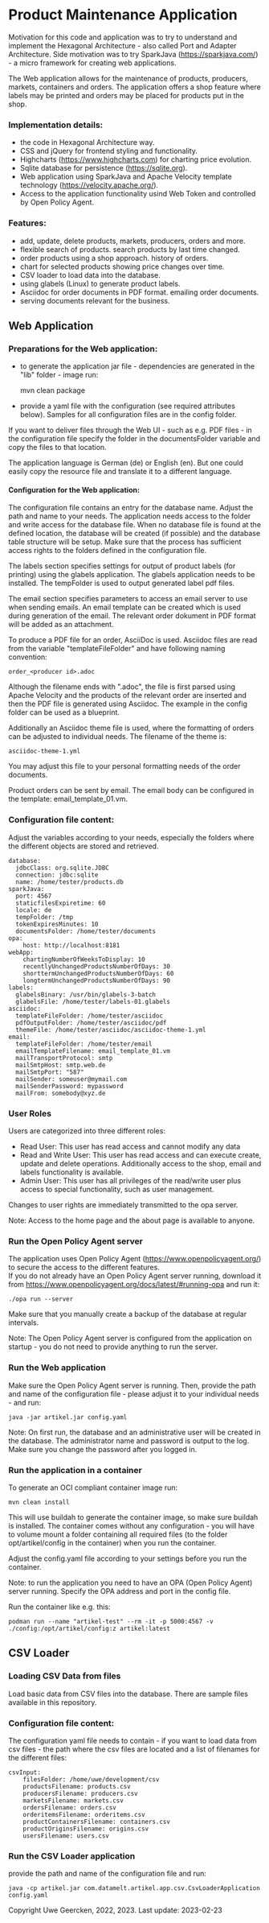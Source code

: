 # Product Maintenance Application

Motivation for this code and application was to try to understand and implement the Hexagonal Architecture - also called Port and Adapter Architecture.
Side motivation was to try SparkJava (https://sparkjava.com/) - a micro framework for creating web applications.

The Web application allows for the maintenance of products, producers, markets, containers and orders. The application offers a shop feature where labels may be printed and orders may be placed for products put in the shop.

### Implementation details:
- the code in Hexagonal Architecture way.
- CSS and jQuery for frontend styling and functionality.
- Highcharts (https://www.highcharts.com) for charting price evolution.
- Sqlite database for persistence (https://sqlite.org).
- Web application using SparkJava and Apache Velocity template technology (https://velocity.apache.org/).
- Access to the application functionality usind Web Token and controlled by Open Policy Agent.

### Features:
- add, update, delete products, markets, producers, orders and more.
- flexible search of products. search products by last time changed.
- order products using a shop approach. history of orders.
- chart for selected products showing price changes over time.
- CSV loader to load data into the database.
- using glabels (Linux) to generate product labels.
- Asciidoc for order documents in PDF format. emailing order documents.
- serving documents relevant for the business.

## Web Application
### Preparations for the Web application:
- to generate the application jar file - dependencies are generated in the "lib" folder - image run:

    mvn clean package

- provide a yaml file with the configuration (see required attributes below). Samples for all configuration files are in the config folder.

If you want to deliver files through the Web UI - such as e.g. PDF files - in the configuration file specify the folder in the documentsFolder variable and copy the files to that location.

The application language is German (de) or English (en). But one could easily copy the resource file and translate it to a different language.

#### Configuration for the Web application:
The configuration file contains an entry for the database name. Adjust the path and name to your needs. The application needs access to the folder and write access for the database file. When no database file is found
at the defined location, the database will be created (if possible) and the database table structure will be setup. Make sure that the process has sufficient access rights to the folders defined in the configuration file.


The labels section specifies settings for output of product labels (for printing) using the glabels application. The glabels application needs to be installed. The tempFolder is used to output generated label pdf files.

The email section specifies parameters to access an email server to use when sending emails. An email template can be created which is used during generation of the email. The relevant order dokument in PDF format will be added as an attachment.

To produce a PDF file for an order, AsciiDoc is used. Asciidoc files are read from the variable "templateFileFolder" and have following naming convention:

    order_<producer id>.adoc

Although the filename ends with ".adoc", the file is first parsed using Apache Velocity and the products of the relevant order are inserted and then the PDF file is generated using Asciidoc. The example in the config folder can be used as a blueprint. 

Additionally an Asciidoc theme file is used, where the formatting of orders can be adjusted to individual needs. The filename of the theme is:

    asciidoc-theme-1.yml

You may adjust this file to your personal formatting needs of the order documents.

Product orders can be sent by email. The email body can be configured in the template: email_template_01.vm.

### Configuration file content:
Adjust the variables according to your needs, especially the folders where the different objects are stored and retrieved.

    database:
      jdbcClass: org.sqlite.JDBC
      connection: jdbc:sqlite
      name: /home/tester/products.db
    sparkJava:
      port: 4567
      staticfilesExpiretime: 60
      locale: de
      tempFolder: /tmp
      tokenExpiresMinutes: 10
      documentsFolder: /home/tester/documents
    opa:
        host: http://localhost:8181
    webApp:
        chartingNumberOfWeeksToDisplay: 10
        recentlyUnchangedProductsNumberOfDays: 30
        shorttermUnchangedProductsNumberOfDays: 60
        longtermUnchangedProductsNumberOfDays: 90
    labels:
      glabelsBinary: /usr/bin/glabels-3-batch
      glabelsFile: /home/tester/labels-01.glabels
    asciidoc:
      templateFileFolder: /home/tester/asciidoc
      pdfOutputFolder: /home/tester/asciidoc/pdf
      themeFile: /home/tester/asciidoc/asciidoc-theme-1.yml
    email:
      templateFileFolder: /home/tester/email
      emailTemplateFilename: email_template_01.vm
      mailTransportProtocol: smtp
      mailSmtpHost: smtp.web.de
      mailSmtpPort: "587"
      mailSender: someuser@mymail.com
      mailSenderPassword: mypassword
      mailFrom: somebody@xyz.de

### User Roles
Users are categorized into three different roles:
- Read User: This user has read access and cannot modify any data
- Read and Write User: This user has read access and can execute create, update and delete operations. Additionally access to the shop, email and labels functionality is available.
- Admin User: This user has all privileges of the read/write user plus access to special functionality, such as user management.

Changes to user rights are immediately transmitted to the opa server.

Note: Access to the home page and the about page is available to anyone.

### Run the Open Policy Agent server
The application uses Open Policy Agent (https://www.openpolicyagent.org/) to secure the access to the different features.  
If you do not already have an Open Policy Agent server running, download it from https://www.openpolicyagent.org/docs/latest/#running-opa and run it:

    ./opa run --server

Make sure that you manually create a backup of the database at regular intervals.

Note: The Open Policy Agent server is configured from the application on startup - you do not need to provide anything to run the server.

### Run the Web application
Make sure the Open Policy Agent server is running. Then, provide the path and name of the configuration file - please adjust it to your individual needs - and run:

    java -jar artikel.jar config.yaml

Note: On first run, the database and an administrative user will be created in the database. The administrator name and password is output to the log. Make sure you change the password after you logged in. 

### Run the application in a container
To generate an OCI compliant container image run:

    mvn clean install

This will use buildah to generate the container image, so make sure buildah is installed. The container comes without any configuration - you
will have to volume mount a folder containing all required files (to the folder opt/artikel/config in the container) when you run the container.

Adjust the config.yaml file according to your settings before you run the container.

Note: to run the application you need to have an OPA (Open Policy Agent) server running. Specify the OPA address and port in the config file.

Run the container like e.g. this:

    podman run --name "artikel-test" --rm -it -p 5000:4567 -v ./config:/opt/artikel/config:z artikel:latest

## CSV Loader
### Loading CSV Data from files
Load basic data from CSV files into the database. There are sample files available in this repository.

### Configuration file content:
The configuration yaml file needs to contain - if you want to load data from csv files - the path where the csv files are
located and a list of filenames for the different files:

    csvInput:
        filesFolder: /home/uwe/development/csv
        productsFilename: products.csv
        producersFilename: producers.csv
        marketsFilename: markets.csv
        ordersFilename: orders.csv
        orderitemsFilename: orderitems.csv
        productContainersFilename: containers.csv
        productOriginsFilename: origins.csv
        usersFilename: users.csv

### Run the CSV Loader application
provide the path and name of the configuration file and run:

    java -cp artikel.jar com.datamelt.artikel.app.csv.CsvLoaderApplication config.yaml


Copyright Uwe Geercken, 2022, 2023. Last update: 2023-02-23
